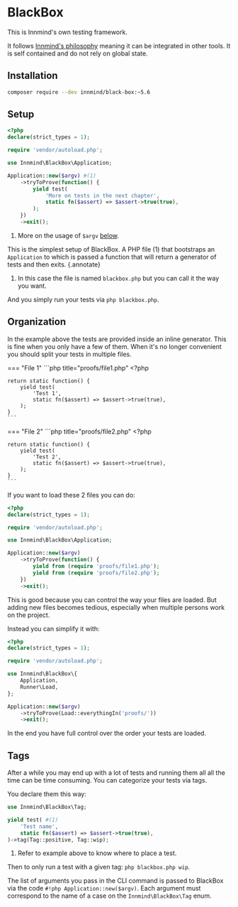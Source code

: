 # BlackBox

This is Innmind's own testing framework.

It follows [Innmind's philosophy](../philosophy/index.md) meaning it can be integrated in other tools. It is self contained and do not rely on global state.

## Installation

```sh
composer require --dev innmind/black-box:~5.6
```

## Setup

```php title="blackbox.php"
<?php
declare(strict_types = 1);

require 'vendor/autoload.php';

use Innmind\BlackBox\Application;

Application::new($argv) #(1)
    ->tryToProve(function() {
        yield test(
            'More on tests in the next chapter',
            static fn($assert) => $assert->true(true),
        );
    })
    ->exit();
```

1. More on the usage of `$argv` [below](#tags).

This is the simplest setup of BlackBox. A PHP file (1) that bootstraps an `Application` to which is passed a function that will return a generator of tests and then exits.
{.annotate}

1. In this case the file is named `blackbox.php` but you can call it the way you want.

And you simply run your tests via `php blackbox.php`.

## Organization

In the example above the tests are provided inside an inline generator. This is fine when you only have a few of them. When it's no longer convenient you should split your tests in multiple files.

=== "File 1"
    ```php title="proofs/file1.php"
    <?php

    return static function() {
        yield test(
            'Test 1',
            static fn($assert) => $assert->true(true),
        );
    }
    ```

=== "File 2"
    ```php title="proofs/file2.php"
    <?php

    return static function() {
        yield test(
            'Test 2',
            static fn($assert) => $assert->true(true),
        );
    }
    ```

If you want to load these 2 files you can do:

```php title="blackbox.php" hl_lines="10-11"
<?php
declare(strict_types = 1);

require 'vendor/autoload.php';

use Innmind\BlackBox\Application;

Application::new($argv)
    ->tryToProve(function() {
        yield from (require 'proofs/file1.php');
        yield from (require 'proofs/file2.php');
    })
    ->exit();
```

This is good because you can control the way your files are loaded. But adding new files becomes tedious, especially when multiple persons work on the project.

Instead you can simplify it with:

```php title="blackbox.php" hl_lines="8 12"
<?php
declare(strict_types = 1);

require 'vendor/autoload.php';

use Innmind\BlackBox\{
    Application,
    Runner\Load,
};

Application::new($argv)
    ->tryToProve(Load::everythingIn('proofs/'))
    ->exit();
```

In the end you have full control over the order your tests are loaded.

## Tags

After a while you may end up with a lot of tests and running them all all the time can be time consuming. You can categorize your tests via tags.

You declare them this way:

```php
use Innmind\BlackBox\Tag;

yield test( #(1)
    'Test name',
    static fn($assert) => $assert->true(true),
)->tag(Tag::positive, Tag::wip);
```

1. Refer to example above to know where to place a test.

Then to only run a test with a given tag: `php blackbox.php wip`.

The list of arguments you pass in the CLI command is passed to BlackBox via the code `#!php Application::new($argv)`. Each argument must correspond to the name of a case on the `Innmind\BlackBox\Tag` enum.
